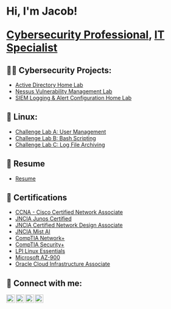 <h1>Hi, I'm Jacob! 
  
  <a href="https://www.linkedin.com/in/jacoblloydcyber/">Cybersecurity Professional</a>,   <a href="https://www.linkedin.com/in/jacoblloydcyber/">IT Specialist</a>

<h2>👨‍💻 Cybersecurity Projects:</h2>

  - [Active Directory Home Lab](https://github.com/JacobLloydCyber/ActiveDirectoryLab)
  - [Nessus Vulnerability Management Lab](https://github.com/JacobLloydCyber/LABURL)
  - [SIEM Logging & Alert Configuration Home Lab](https://github.com/JacobLloydCyber/LABURL)


<h2>📝 Linux:</h2>

- [Challenge Lab A: User Management](https://github.com/JacobLloydCyber/ChallengeLabA)
- [Challenge Lab B: Bash Scripting](https://github.com/JacobLloydCyber/ChallengeLabB)
- [Challenge Lab C: Log File Archiving](https://github.com/JacobLloydCyber/ChallengeLabC)

<h2>📄 Resume</h2>

- [Resume](https://www.youtube.com/Resume)


<h2>🔖 Certifications</h2>

- [CCNA - Cisco Certified Network Associate](https://INSERT-LINK-HERE)
- [JNCIA Junos Certified](https://INSERT-LINK-HERE)
- [JNCIA Certified Network Design Associate](https://INSERT-LINK-HERE)
- [JNCIA Mist AI](https://INSERT-LINK-HERE)
- [CompTIA Network+](https://www.credly.com/badges/9ae0aa89-ef85-47b2-925f-bfb9ce2442ca/public_url)
- [CompTIA Security+](https://www.credly.com/badges/43db5ce5-bd63-4076-b170-596021eb624a/public_url)
- [LPI Linux Essentials](https://cs.lpi.org/caf/Xamman/certification/verify/LPI000611240/v7cechdssx)
- [Microsoft AZ-900](https://learn.microsoft.com/api/credentials/share/en-us/JacobLloyd-9931/559847F44703ECB7?sharingId=1EABAAFBF731A3AB)
- [Oracle Cloud Infrastructure Associate](https://www.youtube.com/CREDLYLINK)


<h2> 🤳 Connect with me:</h2>

[<img align="left" alt="JacobLloyd | YouTube" width="22px" src="https://cdn.jsdelivr.net/npm/simple-icons@v3/icons/youtube.svg" />][youtube]
[<img align="left" alt="JacobLloyd | Twitter" width="22px" src="https://cdn.jsdelivr.net/npm/simple-icons@v3/icons/twitter.svg" />][twitter]
[<img align="left" alt="JacobLloyd | LinkedIn" width="22px" src="https://cdn.jsdelivr.net/npm/simple-icons@v3/icons/linkedin.svg" />][linkedin]
[<img align="left" alt="JacobLloyd | Instagram" width="22px" src="https://cdn.jsdelivr.net/npm/simple-icons@v3/icons/instagram.svg" />][instagram]

[twitter]: https://twitter.com/INSERTTEXTHERE
[youtube]: https://www.youtube.com/c/INSERTTEXTHERE
[instagram]: https://www.instagram.com/INSERTTEXTHERE/
[linkedin]: https://linkedin.com/in/JacobLloydCyber

<!--
**JacobLloydCyber/JacobLloydCyber** is a ✨ _special_ ✨ repository because its `README.md` (this file) appears on your GitHub profile.

Here are some ideas to get you started:

- 🔭 I’m currently working on ...
- 🌱 I’m currently learning ...
- 👯 I’m looking to collaborate on ...
- 🤔 I’m looking for help with ...
- 💬 Ask me about ...
- 📫 How to reach me: ...
- 😄 Pronouns: ...
- ⚡ Fun fact: ...
-->
